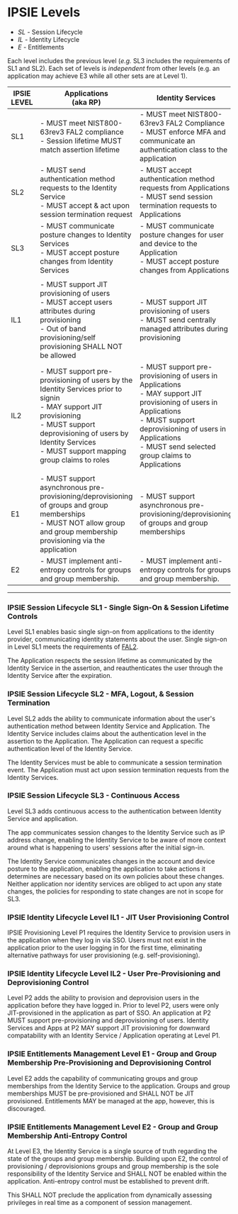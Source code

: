 # IPSIE Levels

- *SL* - Session Lifecycle
- *IL* - Identity Lifecycle
- *E* - Entitlements

Each level includes the previous level (_e.g._ SL3 includes the requirements of SL1 and SL2). Each set of levels is _independent_ from other levels (e.g. an application may achieve E3 while all other sets are at Level 1).

| IPSIE<br>LEVEL|   Applications<br>(aka RP)                                                 |  Identity Services                                                                                             |
|---------------|----------------------------------------------------------------------------|----------------------------------------------------------------------------------------------------------------|
| SL1           |   - MUST meet NIST800-63rev3 FAL2 compliance <br>- Session lifetime MUST match assertion lifetime | - MUST meet NIST800-63rev3 FAL2 Compliance <br> - MUST enforce MFA and communicate an authentication class to the application |
| SL2           |  - MUST send authentication method requests to the Identity Service <br> - MUST accept & act upon session termination request| - MUST accept authentication method requests from Applications <br> - MUST send session termination requests to Applications |
| SL3           |  - MUST communicate posture changes to Identity Services<br> - MUST accept posture changes from Identity Services | - MUST communicate posture changes for user and device to the Application <br> - MUST accept posture changes from Applications |
||||
| IL1           |  - MUST support JIT provisioning of users <br> - MUST accept users attributes during provisioning <br> - Out of band provisioning/self provisioning SHALL NOT be allowed | - MUST support JIT provisioning of users <br> - MUST send centrally managed attributes during provisioning |
| IL2           |  - MUST support pre-provisioning of users by the Identity Services prior to signin <br> - MAY support JIT  provisioning <br> - MUST support deprovisioning of users by Identity Services <br> - MUST support mapping group claims to roles | - MUST support pre-provisioning of users in Applications <br> - MAY support JIT provisioning of users in Applications <br> - MUST support deprovisioning of users in Applications <br> - MUST send selected group claims to Applications |
||||
| E1            | - MUST support asynchronous pre-provisioning/deprovisioning of groups and group memberships <br> - MUST NOT allow group and group membership provisioning via the application |  - MUST support asynchronous pre-provisioning/deprovisioning of groups and group memberships  |
| E2            | - MUST implement anti-entropy controls for groups and group membership.    | - MUST implement anti-entropy controls for groups and group membership.          |

-----
### IPSIE Session Lifecycle SL1 - Single Sign-On & Session Lifetime Controls

Level SL1 enables basic single sign-on from applications to the identity provider, communicating identity statements about the user. Single sign-on in Level SL1 meets the requirements of [FAL2](https://pages.nist.gov/800-63-4/sp800-63c/fal/).

The Application respects the session lifetime as communicated by the Identity Service in the assertion, and reauthenticates the user through the Identity Service after the expiration.

### IPSIE Session Lifecycle SL2 - MFA, Logout, & Session Termination
Level SL2 adds the ability to communicate information about the user's authentication method between Identity Service and Application. The Identity Service includes claims about the authentication level in the assertion to the Application. The Application can request a specific authentication level of the Identity Service.

The Identity Services must be able to communicate a session termination event.  The Application must act upon session termination requests from the Identity Services.

### IPSIE Session Lifecycle SL3 - Continuous Access

Level SL3 adds continuous access to the authentication between Identity Service and application.

The app communicates session changes to the Identity Service such as IP address change, enabling the Identity Service to be aware of more context around what is happening to users' sessions after the initial sign-in.

The Identity Service communicates changes in the account and device posture to the application, enabling the application to take actions it determines are necessary based on its own policies about these changes.  Neither application nor identity services are obliged to act upon any state changes, the policies for responding to state changes are not in scope for SL3.

### IPSIE Identity Lifecycle Level IL1 - JIT User Provisioning Control

IPSIE Provisioning Level P1 requires the Identity Service to provision users in the application when they log in via SSO. Users must not exist in the application prior to the user logging in for the first time, eliminating alternative pathways for user provisioning (e.g. self-provisioning).

### IPSIE Identity Lifecycle Level IL2 - User Pre-Provisioning and Deprovisioning Control 

Level P2 adds the ability to provision and deprovision users in the application before they have logged in. Prior to level P2, users were only JIT-provisioned in the application as part of SSO. An application at P2 MUST support pre-provisioning and deprovisioning of users.  Identity Services and Apps at P2 MAY support JIT provisioning for downward compatability with an Identity Service / Application operating at Level P1.

### IPSIE Entitlements Management Level E1 - Group and Group Membership Pre-Provisioning and Deprovisioning Control

Level E2 adds the capability of communicating groups and group memberships from the Identity Service to the application.  Groups and group memberships MUST be pre-provisioned and SHALL NOT be JIT provisioned.  Entitlements MAY be managed at the app, however, this is discouraged.  

### IPSIE Entitlements Management Level E2 - Group and Group Membership Anti-Entropy Control 

At Level E3, the Identity Service is a single source of truth regarding the state of the groups and group membership.  Building upon E2, the control of provisioning / deprovisionions groups and group membership is the sole responsibility of the Identity Service and SHALL NOT be enabled within the application. Anti-entropy control must be established to prevent drift. 

This SHALL NOT preclude the application from dynamically assessing privileges in real time as a component of session management.



